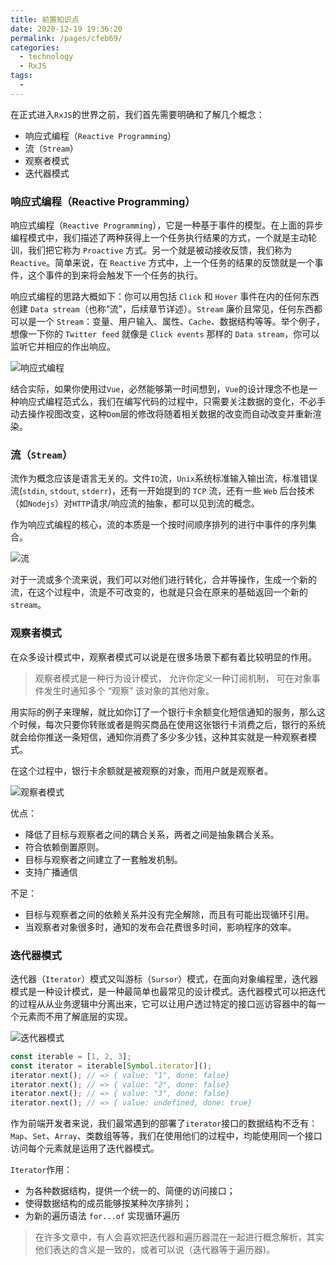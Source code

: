 ```yaml
---
title: 前置知识点
date: 2020-12-19 19:36:20
permalink: /pages/cfeb69/
categories:
  - technology
  - RxJS
tags:
  - 
---
```

在正式进入`RxJS`的世界之前，我们首先需要明确和了解几个概念：

- 响应式编程（`Reactive Programming`）
- 流（`Stream`）
- 观察者模式
- 迭代器模式

### 响应式编程（Reactive Programming）

响应式编程（`Reactive Programming`），它是一种基于事件的模型。在上面的异步编程模式中，我们描述了两种获得上一个任务执行结果的方式，一个就是主动轮训，我们把它称为 `Proactive` 方式。另一个就是被动接收反馈，我们称为 `Reactive`。简单来说，在 `Reactive` 方式中，上一个任务的结果的反馈就是一个事件，这个事件的到来将会触发下一个任务的执行。

响应式编程的思路大概如下：你可以用包括 `Click` 和 `Hover` 事件在内的任何东西创建 `Data stream`（也称“流”，后续章节详述）。`Stream` 廉价且常见，任何东西都可以是一个 `Stream`：变量、用户输入、属性、`Cache`、数据结构等等。举个例子，想像一下你的 `Twitter feed` 就像是 `Click events` 那样的 `Data stream`，你可以监听它并相应的作出响应。

![响应式编程](https://blog-images-1257398419.cos.ap-nanjing.myqcloud.com/Rxjs/%E5%93%8D%E5%BA%94%E5%BC%8F.png)

结合实际，如果你使用过`Vue`，必然能够第一时间想到，`Vue`的设计理念不也是一种响应式编程范式么，我们在编写代码的过程中，只需要关注数据的变化，不必手动去操作视图改变，这种`Dom`层的修改将随着相关数据的改变而自动改变并重新渲染。

### 流（`Stream`）

流作为概念应该是语言无关的。文件`IO`流，`Unix`系统标准输入输出流，标准错误流(`stdin`, `stdout`, `stderr`)，还有一开始提到的 `TCP` 流，还有一些 `Web` 后台技术（如`Nodejs`）对`HTTP`请求/响应流的抽象，都可以见到流的概念。

作为响应式编程的核心，流的本质是一个按时间顺序排列的进行中事件的序列集合。

![流](https://hijiangtao.github.io/assets/in-post/2020-01-13-Introduction-of-RxJS-Stream-Multiple-Click-Event-Example.png)

对于一流或多个流来说，我们可以对他们进行转化，合并等操作，生成一个新的流，在这个过程中，流是不可改变的，也就是只会在原来的基础返回一个新的`stream`。


### 观察者模式

在众多设计模式中，观察者模式可以说是在很多场景下都有着比较明显的作用。

> 观察者模式是一种行为设计模式， 允许你定义一种订阅机制， 可在对象事件发生时通知多个 “观察” 该对象的其他对象。

用实际的例子来理解，就比如你订了一个银行卡余额变化短信通知的服务，那么这个时候，每次只要你转账或者是购买商品在使用这张银行卡消费之后，银行的系统就会给你推送一条短信，通知你消费了多少多少钱，这种其实就是一种观察者模式。

在这个过程中，银行卡余额就是被观察的对象，而用户就是观察者。

![观察者模式](https://blog-images-1257398419.cos.ap-nanjing.myqcloud.com/Rxjs/%E8%A7%82%E5%AF%9F%E8%80%85%E6%A8%A1%E5%BC%8F.png)


优点：
- 降低了目标与观察者之间的耦合关系，两者之间是抽象耦合关系。
- 符合依赖倒置原则。
- 目标与观察者之间建立了一套触发机制。
- 支持广播通信

不足：
- 目标与观察者之间的依赖关系并没有完全解除，而且有可能出现循环引用。
- 当观察者对象很多时，通知的发布会花费很多时间，影响程序的效率。

### 迭代器模式

迭代器（`Iterator`）模式又叫游标（`Sursor`）模式，在面向对象编程里，迭代器模式是一种设计模式，是一种最简单也最常见的设计模式。迭代器模式可以把迭代的过程从从业务逻辑中分离出来，它可以让用户透过特定的接口巡访容器中的每一个元素而不用了解底层的实现。

![迭代器模式](https://blog-images-1257398419.cos.ap-nanjing.myqcloud.com/Rxjs/%E8%BF%AD%E4%BB%A3%E5%99%A8%E6%A8%A1%E5%BC%8F.png)

```js
const iterable = [1, 2, 3];
const iterator = iterable[Symbol.iterator]();
iterator.next(); // => { value: "1", done: false}
iterator.next(); // => { value: "2", done: false}
iterator.next(); // => { value: "3", done: false}
iterator.next(); // => { value: undefined, done: true}
```

作为前端开发者来说，我们最常遇到的部署了`iterator`接口的数据结构不乏有：`Map`、`Set`、`Array`、类数组等等，我们在使用他们的过程中，均能使用同一个接口访问每个元素就是运用了迭代器模式。

`Iterator`作用：

- 为各种数据结构，提供一个统一的、简便的访问接口；
- 使得数据结构的成员能够按某种次序排列；
- 为新的遍历语法 `for...of` 实现循环遍历

> 在许多文章中，有人会喜欢把迭代器和遍历器混在一起进行概念解析，其实他们表达的含义是一致的，或者可以说（迭代器等于遍历器)。